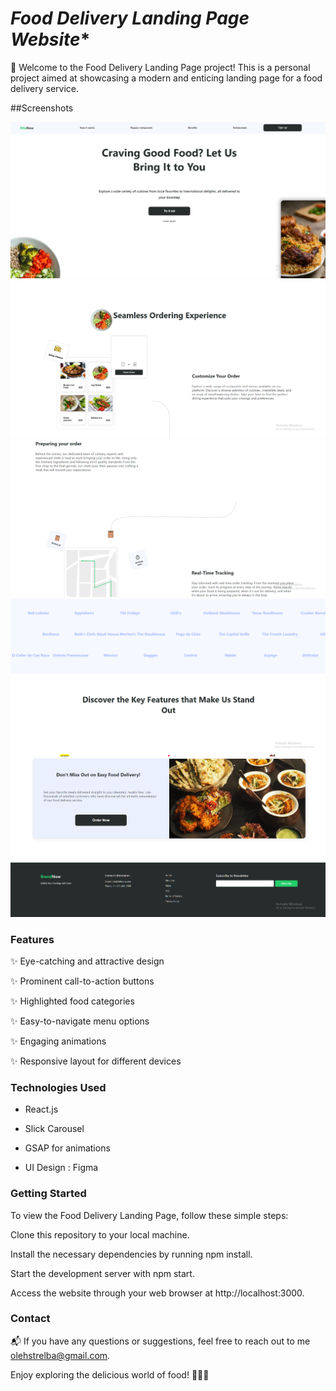  # *Food Delivery Landing Page Website**
👋 Welcome to the Food Delivery Landing Page project! This is a personal project aimed at showcasing a modern and enticing landing page for a food delivery service.

##Screenshots

![Home page](./Screenshot_1.png?raw=true "Home page")
![Home page](./Screenshot_2.png?raw=true "Home page")
![Home page](./Screenshot_3.png?raw=true "Home page")
![Home page](./Screenshot_4.png?raw=true "Home page")
![Home page](./Screenshot_5.png?raw=true "Home page")

### **Features**

✨ Eye-catching and attractive design

✨ Prominent call-to-action buttons

✨ Highlighted food categories

✨ Easy-to-navigate menu options

✨ Engaging animations

✨ Responsive layout for different devices

### Technologies Used

- React.js

- Slick Carousel

- GSAP for animations

- UI Design : Figma

### Getting Started

To view the Food Delivery Landing Page, follow these simple steps:

Clone this repository to your local machine.

Install the necessary dependencies by running npm install.

Start the development server with npm start.

Access the website through your web browser at http://localhost:3000.

### Contact

📬 If you have any questions or suggestions, feel free to reach out to me olehstrelba@gmail.com.

Enjoy exploring the delicious world of food! 🍔🍕🥗

